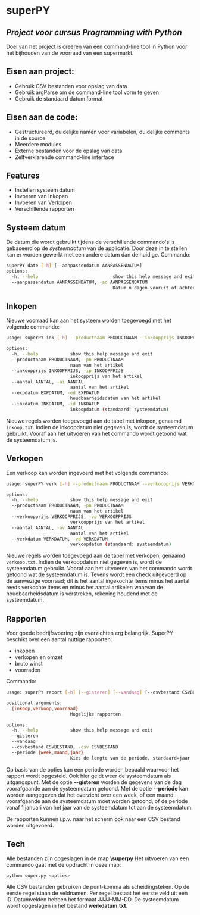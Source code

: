 # superPY
## _Project voor cursus Programming with Python_


Doel van het project is creëren van een command-line tool in Python voor het bijhouden van de voorraad van een supermarkt.
## Eisen aan project:
- Gebruik CSV bestanden voor opslag van data
- Gebruik argParse om de command-line tool vorm te geven
- Gebruik de standaard datum format
 
## Eisen aan de code:
- Gestructureerd, duidelijke namen voor variabelen, duidelijke comments in de source
- Meerdere modules
- Externe bestanden voor de opslag van data
- Zelfverklarende command-line interface

## Features
- Instellen systeem datum
- Invoeren van Inkopen
- Invoeren van Verkopen
- Verschillende rapporten
 
## Systeem datum
De datum die wordt gebruikt tijdens de verschillende commando's is gebaseerd op de *systeemdatum* van de applicatie. Door deze in te stellen kan er worden gewerkt met een andere datum dan de huidige.
Commando:
```sh
superPY date [-h] [--aanpassendatum AANPASSENDATUM]
options:
  -h, --help                            show this help message and exit
  --aanpassendatum AANPASSENDATUM, -ad AANPASSENDATUM
                                        Datum n dagen vooruit of achteruit zetten
```

## Inkopen
Nieuwe voorraad kan aan het systeem worden toegevoegd met het volgende commando:
```sh
usage: superPY ink [-h] --productnaam PRODUCTNAAM --inkoopprijs INKOOPPRIJS --aantal AANTAL --expdatum EXPDATUM [--inkdatum INKDATUM]

options:
  -h, --help            show this help message and exit
  --productnaam PRODUCTNAAM, -pn PRODUCTNAAM
                        naam van het artikel
  --inkoopprijs INKOOPPRIJS, -ip INKOOPPRIJS
                        inkoopprijs van het artikel
  --aantal AANTAL, -ai AANTAL
                        aantal van het artikel
  --expdatum EXPDATUM, -ed EXPDATUM
                        houdbaarheidsdatum van het artikel
  --inkdatum INKDATUM, -id INKDATUM
                        inkoopdatum (standaard: systeemdatum)
```
Nieuwe regels worden toegevoegd aan de tabel met inkopen, genaamd `inkoop.txt`. Indien de inkoopdatum niet gegeven is, wordt de systeemdatum gebruikt.
Vooraf aan het uitvoeren van het commando wordt getoond wat de systeemdatum is.

## Verkopen
Een verkoop kan worden ingevoerd met het volgende commando:
```sh
usage: superPY verk [-h] --productnaam PRODUCTNAAM --verkoopprijs VERKOOPPRIJS --aantal AANTAL [--verkdatum VERKDATUM]

options:
  -h, --help            show this help message and exit
  --productnaam PRODUCTNAAM, -pn PRODUCTNAAM
                        naam van het artikel
  --verkoopprijs VERKOOPPRIJS, -vp VERKOOPPRIJS
                        verkoopprijs van het artikel
  --aantal AANTAL, -av AANTAL
                        aantal van het artikel
  --verkdatum VERKDATUM, -vd VERKDATUM
                        verkoopdatum (standaard: systeemdatum)
```
Nieuwe regels worden toegevoegd aan de tabel met verkopen, genaamd `verkoop.txt`. Indien de verkoopdatum niet gegeven is, wordt de systeemdatum gebruikt.
Vooraf aan het uitvoeren van het commando wordt getoond wat de systeemdatum is.
Tevens wordt een check uitgevoerd op de aanwezige voorraad; dit is het aantal ingekochte items minus het aantal reeds verkochte items en minus het aantal artikelen waarvan de houdbaarheidsdatum is verstreken, rekening houdend met de systeemdatum.

## Rapporten
Voor goede bedrijfsvoering zijn overzichten erg belangrijk. SuperPY beschikt over een aantal nuttige rapporten:
- inkopen
- verkopen en omzet
- bruto winst
- voorraden

Commando:
```sh
usage: superPY report [-h] [--gisteren] [--vandaag] [--csvbestand CSVBESTAND] [--periode {week,maand,jaar}] {inkoop,verkoop,voorraad}

positional arguments:
  {inkoop,verkoop,voorraad}
                        Mogelijke rapporten

options:
  -h, --help            show this help message and exit
  --gisteren
  --vandaag
  --csvbestand CSVBESTAND, -csv CSVBESTAND
  --periode {week,maand,jaar}
                        Kies de lengte van de periode, standaard=jaar
```
Op basis van de opties kan een periode worden bepaald waarvoor het rapport wordt opgesteld. Ook hier geldt weer de systeemdatum als uitgangspunt. Met de optie **--gisteren** worden de gegevens van de dag voorafgaande aan de systeemdatum getoond. Met de optie **--periode** kan worden aangegeven dat het overzicht over een week, of een maand voorafgaande aan de systeemdatum moet worden getoond, of de periode vanaf 1 januari van het jaar van de systeemdatum tot aan de systeemdatum.

De rapporten kunnen i.p.v. naar het scherm ook naar een CSV bestand worden uitgevoerd.

## Tech
Alle bestanden zijn opgeslagen in de map **<werkmap>\superpy**
Het uitvoeren van een commando gaat met de opdracht in deze map:
```sh
python super.py <opties>
```

Alle CSV bestanden gebruiken de punt-komma als scheidingsteken. Op de eerste regel staan de veldnamen. Per regel bestaat het eerste veld uit een ID.
Datumvelden hebben het formaat JJJJ-MM-DD. De systeemdatum wordt opgeslagen in het bestand **werkdatum.txt**.

